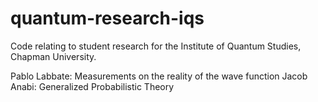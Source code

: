 # quantum-research-iqs

Code relating to student research for the Institute of Quantum Studies, Chapman University. 

Pablo Labbate: Measurements on the reality of the wave function
Jacob Anabi: Generalized Probabilistic Theory
